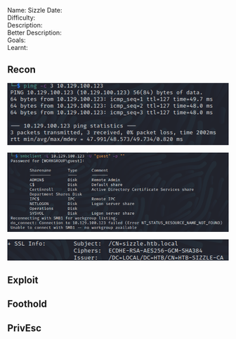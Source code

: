 
Name: Sizzle
Date:  
Difficulty:  
Description:  
Better Description:  
Goals:  
Learnt:

## Recon

![ping](HackTheBox/Retired-Machines/Sizzle/Screenshots/ping.png)

![smbshares](Screenshots/smbclient-shares.png)

![domain](Screenshots/domain.png)
	
## Exploit

## Foothold

## PrivEsc

      
